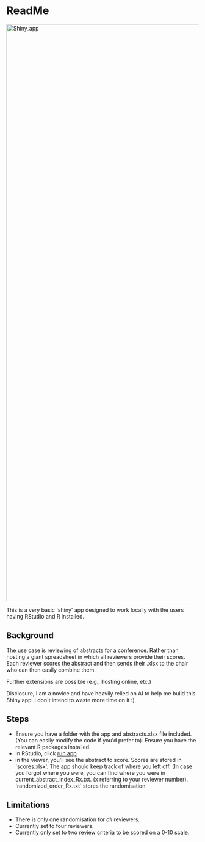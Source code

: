 # ReadMe

<img width="1512" alt="Shiny_app" src="https://github.com/user-attachments/assets/581c7965-1f0d-491c-b8f6-14b062a6f8a2">

This is a very basic 'shiny' app designed to work locally with the users having RStudio and R installed.



## Background
The use case is reviewing of abstracts for a conference. Rather than hosting a giant spreadsheet in which all reviewers provide their scores. Each reviewer scores the abstract and then sends their .xlsx to the chair who can then easily combine them.

Further extensions are possible (e.g., hosting online, etc.)

Disclosure, I am a novice and have heavily relied on AI to help me build this Shiny app. I don't intend to waste more time on it :)

## Steps

* Ensure you have a folder with the app and abstracts.xlsx file included. (You can easily modify the code if you'd prefer to). Ensure you have the relevant R packages installed.
* In RStudio, click [run app](https://mastering-shiny.org/basic-app.html)
* in the viewer, you'll see the abstract to score. Scores are stored in 'scores.xlsx'. The app should keep track of where you left off. (In case you forgot where you were, you can find where you were in current_abstract_index_Rx.txt. (x referring to your reviewer number). 'randomized_order_Rx.txt' stores the randomisation

## Limitations
* There is only one randomisation for _all_ reviewers.
* Currently set to four reviewers.
* Currently only set to two review criteria to be scored on a 0-10 scale.



